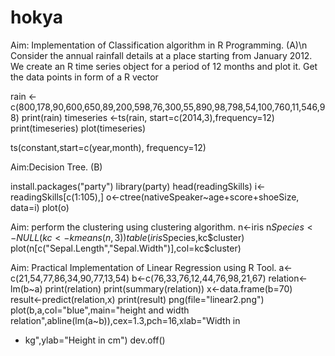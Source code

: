# hokya
Aim: Implementation of Classification algorithm in R Programming. (A)\n
Consider the annual rainfall details at a place starting from January 2012. We create an R time series object
for a period of 12 months and plot it.
Get the data points in form of a R vector

rain <-c(800,178,90,600,650,89,200,598,76,300,55,890,98,798,54,100,760,11,546,98)
print(rain)
timeseries <-ts(rain, start=c(2014,3),frequency=12)
print(timeseries)
plot(timeseries)


ts(constant,start=c(year,month), frequency=12)

Aim:Decision Tree. (B)

install.packages("party")
library(party) 
head(readingSkills)
i<-readingSkills[c(1:105),]
o<-ctree(nativeSpeaker~age+score+shoeSize, data=i)
plot(o)



Aim: perform the clustering using clustering algorithm.
n<-iris
n$Species<-NULL
(kc <-kmeans (n,3))
table(iris$Species,kc$cluster)
plot(n[c("Sepal.Length","Sepal.Width")],col=kc$cluster)


Aim: Practical Implementation of Linear Regression using R Tool.
a<-c(21,54,77,86,34,90,77,13,54)
b<-c(76,33,76,12,44,76,98,21,67)
relation<-lm(b~a)
print(relation)
print(summary(relation))
x<-data.frame(b=70)
result<-predict(relation,x)
print(result)
png(file="linear2.png")
plot(b,a,col="blue",main="height and width relation",abline(lm(a~b)),cex=1.3,pch=16,xlab="Width in
+ kg",ylab="Height in cm")
dev.off()
